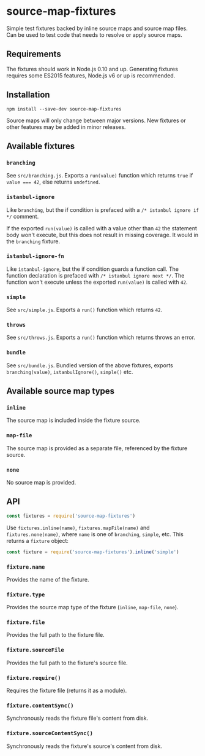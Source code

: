 # source-map-fixtures

Simple test fixtures backed by inline source maps and source map files. Can be
used to test code that needs to resolve or apply source maps.

## Requirements

The fixtures should work in Node.js 0.10 and up. Generating fixtures requires
some ES2015 features, Node.js v6 or up is recommended.

## Installation

```
npm install --save-dev source-map-fixtures
```

Source maps will only change between major versions. New fixtures or other
features may be added in minor releases.

## Available fixtures

### `branching`

See `src/branching.js`. Exports a `run(value)` function which returns `true` if
`value === 42`, else returns `undefined`.

### `istanbul-ignore`

Like `branching`, but the if condition is prefaced with a `/* istanbul ignore if
 */`
comment.

If the exported `run(value)` is called with a value other than `42` the
statement body won't execute, but this does not result in missing coverage. It
would in the `branching` fixture.

### `istanbul-ignore-fn`

Like `istanbul-ignore`, but the if condition guards a function call. The
function declaration is prefaced with `/* istanbul ignore next */`. The function
won't execute unless the exported `run(value)` is called with `42`.

### `simple`

See `src/simple.js`. Exports a `run()` function which returns `42`.

### `throws`

See `src/throws.js`. Exports a `run()` function which returns throws an error.

### `bundle`

See `src/bundle.js`. Bundled version of the above fixtures, exports
`branching(value)`, `istanbulIgnore()`, `simple()` etc.

## Available source map types

### `inline`

The source map is included inside the fixture source.

### `map-file`

The source map is provided as a separate file, referenced by the fixture source.

### `none`

No source map is provided.

## API

```js
const fixtures = require('source-map-fixtures')
```

Use `fixtures.inline(name)`, `fixtures.mapFile(name)` and `fixtures.none(name)`,
where `name` is one of `branching`, `simple`, etc. This returns a `fixture`
object:


```js
const fixture = require('source-map-fixtures').inline('simple')
```

### `fixture.name`

Provides the name of the fixture.

### `fixture.type`

Provides the source map type of the fixture (`inline`, `map-file`, `none`).

### `fixture.file`

Provides the full path to the fixture file.

### `fixture.sourceFile`

Provides the full path to the fixture's source file.

### `fixture.require()`

Requires the fixture file (returns it as a module).

### `fixture.contentSync()`

Synchronously reads the fixture file's content from disk.

### `fixture.sourceContentSync()`

Synchronously reads the fixture's source's content from disk.
